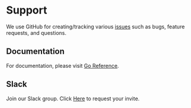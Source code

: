 <!--
Copyright (c) 2023 Dell Inc., or its subsidiaries. All Rights Reserved.

Licensed under the Apache License, Version 2.0 (the "License");
you may not use this file except in compliance with the License.
You may obtain a copy of the License at

    http://www.apache.org/licenses/LICENSE-2.0

Unless required by applicable law or agreed to in writing, software
distributed under the License is distributed on an "AS IS" BASIS,
WITHOUT WARRANTIES OR CONDITIONS OF ANY KIND, either express or implied.
See the License for the specific language governing permissions and
limitations under the License.
-->

# Support

We use GitHub for creating/tracking various [issues][repo-issues] such as bugs, feature requests, and questions.

## Documentation

For documentation, please visit [Go Reference][go-reference].

## Slack

Join our Slack group. Click [Here](http://del.ly/Slack_request) to request your invite.

<!-- URLs here -->

[repo-issues]: https://github.com/dell/goobjectscale/issues/new/choose
[go-reference]: https://pkg.go.dev/github.com/dell/goobjectscale
